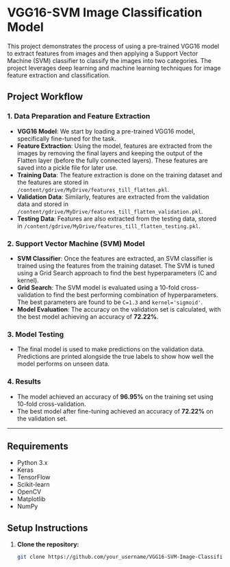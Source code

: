 # VGG16-SVM Image Classification Model

This project demonstrates the process of using a pre-trained VGG16 model to extract features from images and then applying a Support Vector Machine (SVM) classifier to classify the images into two categories. The project leverages deep learning and machine learning techniques for image feature extraction and classification.

## Project Workflow

### 1. **Data Preparation and Feature Extraction**
   - **VGG16 Model**: We start by loading a pre-trained VGG16 model, specifically fine-tuned for the task.
   - **Feature Extraction**: Using the model, features are extracted from the images by removing the final layers and keeping the output of the Flatten layer (before the fully connected layers). These features are saved into a pickle file for later use.
   - **Training Data**: The feature extraction is done on the training dataset and the features are stored in `/content/gdrive/MyDrive/features_till_flatten.pkl`.
   - **Validation Data**: Similarly, features are extracted from the validation data and stored in `/content/gdrive/MyDrive/features_till_flatten_validation.pkl`.
   - **Testing Data**: Features are also extracted from the testing data, stored in `/content/gdrive/MyDrive/features_till_flatten_testing.pkl`.

### 2. **Support Vector Machine (SVM) Model**
   - **SVM Classifier**: Once the features are extracted, an SVM classifier is trained using the features from the training dataset. The SVM is tuned using a Grid Search approach to find the best hyperparameters (C and kernel).
   - **Grid Search**: The SVM model is evaluated using a 10-fold cross-validation to find the best performing combination of hyperparameters. The best parameters are found to be `C=1.3` and `kernel='sigmoid'`.
   - **Model Evaluation**: The accuracy on the validation set is calculated, with the best model achieving an accuracy of **72.22%**.

### 3. **Model Testing**
   - The final model is used to make predictions on the validation data. Predictions are printed alongside the true labels to show how well the model performs on unseen data.

### 4. **Results**
   - The model achieved an accuracy of **96.95%** on the training set using 10-fold cross-validation.
   - The best model after fine-tuning achieved an accuracy of **72.22%** on the validation set.

---

## Requirements

- Python 3.x
- Keras
- TensorFlow
- Scikit-learn
- OpenCV
- Matplotlib
- NumPy

## Setup Instructions

1. **Clone the repository:**

   ```bash
   git clone https://github.com/your_username/VGG16-SVM-Image-Classification.git

